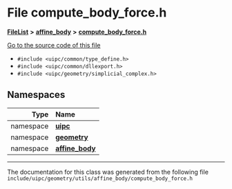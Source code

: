 

# File compute\_body\_force.h



[**FileList**](files.md) **>** [**affine\_body**](dir_0434b40e061af98901db13a48821d02b.md) **>** [**compute\_body\_force.h**](compute__body__force_8h.md)

[Go to the source code of this file](compute__body__force_8h_source.md)



* `#include <uipc/common/type_define.h>`
* `#include <uipc/common/dllexport.h>`
* `#include <uipc/geometry/simplicial_complex.h>`













## Namespaces

| Type | Name |
| ---: | :--- |
| namespace | [**uipc**](namespaceuipc.md) <br> |
| namespace | [**geometry**](namespaceuipc_1_1geometry.md) <br> |
| namespace | [**affine\_body**](namespaceuipc_1_1geometry_1_1affine__body.md) <br> |





















































------------------------------
The documentation for this class was generated from the following file `include/uipc/geometry/utils/affine_body/compute_body_force.h`

